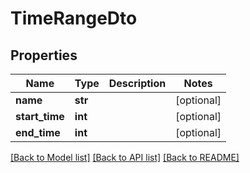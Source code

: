 # TimeRangeDto

## Properties
Name | Type | Description | Notes
------------ | ------------- | ------------- | -------------
**name** | **str** |  | [optional] 
**start_time** | **int** |  | [optional] 
**end_time** | **int** |  | [optional] 

[[Back to Model list]](../README.md#documentation-for-models) [[Back to API list]](../README.md#documentation-for-api-endpoints) [[Back to README]](../README.md)

